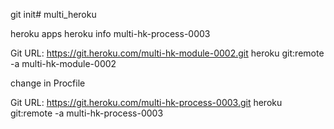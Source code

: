 git init# multi_heroku

heroku apps
heroku info multi-hk-process-0003

Git URL:        https://git.heroku.com/multi-hk-module-0002.git
heroku git:remote -a multi-hk-module-0002

change in Procfile

Git URL:        https://git.heroku.com/multi-hk-process-0003.git
heroku git:remote -a multi-hk-process-0003